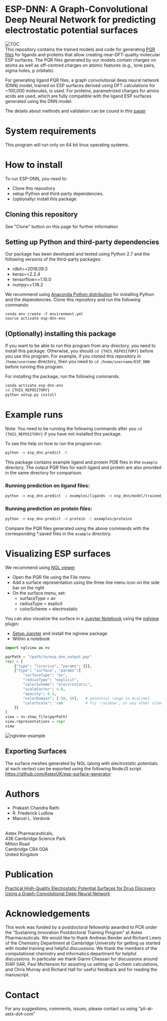 # ESP-DNN: A Graph-Convolutional Deep Neural Network for predicting electrostatic potential surfaces
![TOC](aux/toc.png)
<br>This repository contains the trained models and code for generating [PQR files](https://apbs-pdb2pqr.readthedocs.io/en/latest/formats/pqr.html)
for ligands and proteins that allow creating near-DFT-quality molecular ESP surfaces.
The PQR files generated by our models contain charges on atoms
as well as off-centred charges on atomic features (e.g., lone pairs, sigma holes, p orbitals).

For generating ligand PQR files, a graph convolutional deep neural network (DNN)
model, trained on ESP surfaces derived using DFT calculations for ~100,000
molecules, is used. For proteins, parametrized charges for amino acids are
used, which are fully compatible with the ligand ESP surfaces generated using
the DNN model.

The details about methods and validation can be cound in this [paper](https://pubs.acs.org/doi/full/10.1021/acs.jmedchem.9b01129)

# System requirements
This program will run only on 64 bit linux operating systems.

# How to install
To run ESP-DNN, you need to:
* Clone this repository
* setup Python and third-party dependencies.
* (optionally) install this package.

## Cloning this repository
See "Clone" button on this page for further information

## Setting up Python and third-party dependencies
Our package has been developed and tested using Python 2.7 and the following
versions of the third-party packages:
* rdkit==2018.09.3
* keras==2.2.4
* tensorflow==1.10.0
* numpy==1.16.2

We recommend using [Anaconda Python distribution](https://www.anaconda.com/distribution/)
for installing Python and the dependencies. Clone this repository and run the
following commands:

```
conda env create -f environment.yml
source activate esp-dnn-env
```

## (Optionally) installing this package
If you want to be able to run this program from any directory, you need to
install this package. Otherwise, you should `cd {THIS_REPOSITORY}` before you
use this program. For example, if you cloned this repository in
```/home/username``` directory, then you need to ```cd /home/username/ESP_DNN```
before running this program.

For installing the package, run the following commands.
```bash
conda activate esp-dnn-env
cd {THIS_REPOSITORY}
python setup.py install
```

# Example runs
Note: You need to be running the following commands after you
```cd {THIS_REPOSITORY}``` if you have not installed this package.

To see the help on how to run the program run:
```bash
python -m esp_dnn.predict -h
```

This package contains example ligand and protein PDB files in the ```example```
directory. The output PQR files for each ligand and protein are also provided
in the same directory for comparison.

### Running prediction on ligand files:
```bash
python -m esp_dnn.predict -i examples/ligands -m esp_dnn/model/trained_model.h5
```

### Running prediction on protein files:
```bash
python -m esp_dnn.predict -m protein -i examples/proteins
```

Compare the PQR files generated using the above commands with the corresponding
*.saved files in the ```example``` directory.

# Visualizing ESP surfaces
We recommend using [NGL viewer](http://nglviewer.org/ngl/)
* Open the PQR file using the File menu
* Add a surface representation using the three line menu icon on the side bar
  on the right
* On the surface menu, set:
    * surfaceType = av
    * radiusType = explicit
    * colorScheme = electrostatic
    
You can also visualize the surface in a [Jupyter Notebook](https://jupyter.org/) using the [nglview](https://github.com/arose/nglview) plugin:
* [Setup Jupyter](https://jupyter.org/install) and install the nglview package
* Within a notebook

```python
import nglview as nv

pqrPath = "/path/to/esp_dnn_output.pqr"
repr = [
    {"type": "licorice", "params": {}},
    {"type": "surface", "params":{
        "surfaceType": "av",
        "radiusType": "explicit",
        "colorScheme": "electrostatic",
        "scaleFactor": 4.0,
        "opacity": 0.5,
        "colorDomain": [-50, 50],   # potential range in kcal/mol
        "colorScale": 'rwb'         # Try 'rainbow', or any other scheme from ngl
    }}
]
view = nv.show_file(pqrPath)
view.representations = repr
view
```
![nglview-example](aux/nglview-example.png)

## Exporting Surfaces

The surface meshes generated by NGL (along with electrostatic potentials at each vertex) can be exported using the following NodeJS script.
https://github.com/AstexUK/esp-surface-generator

# Authors
* Prakash Chandra Rathi
* R. Frederick Ludlow
* Marcel L. Verdonk
<p>
<br>Astex Pharmaceuticals,
<br>436 Cambridge Science Park
<br>Milton Road
<br>Cambridge CB4 0QA
<br>United Kingdom
</p>

# Publication
[Practical High-Quality Electrostatic Potential Surfaces for Drug Discovery Using a Graph-Convolutional Deep Neural Network](https://pubs.acs.org/doi/full/10.1021/acs.jmedchem.9b01129)


# Acknowledgements
This work was funded by a postdoctoral fellowship awarded to PCR under the “Sustaining Innovation Postdoctoral Training Program” at Astex Pharmaceuticals. We would like to thank Andreas Bender and Richard Lewis of the Chemistry Department at Cambridge University for getting us started with model training and helpful discussions. We thank the members of the computational chemistry and informatics department for helpful discussions. In particular we thank Gianni Chessari for discussions around XIAP SAR, Paul Mortenson for assisting us setting up Q-chem calculations, and Chris Murray and Richard Hall for useful feedback and for reading the manuscript.

# Contact
For any suggestions, comments, issues, please contact us using "pli-at-astx-dot-com"
